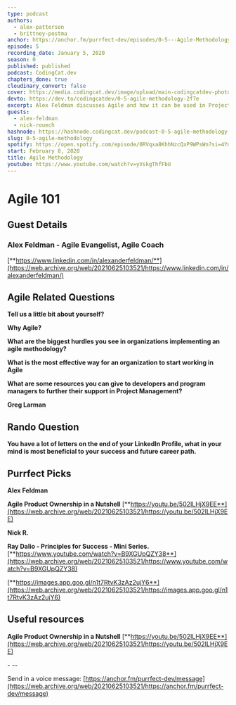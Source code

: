 ```yaml
---
type: podcast
authors:
  - alex-patterson
  - brittney-postma
anchor: https://anchor.fm/purrfect-dev/episodes/0-5---Agile-Methodology-eanfb8
episode: 5
recording_date: January 5, 2020
season: 0
published: published
podcast: CodingCat.dev
chapters_done: true
cloudinary_convert: false
cover: https://media.codingcat.dev/image/upload/main-codingcatdev-photo/usz9vlpgz573nvjgv5uh.png
devto: https://dev.to/codingcatdev/0-5-agile-methodology-2f7e
excerpt: Alex Feldman discusses Agile and how it can be used in Project Management.
guests:
  - alex-feldman
  - nick-rouech
hashnode: https://hashnode.codingcat.dev/podcast-0-5-agile-methodology
slug: 0-5-agile-methodology
spotify: https://open.spotify.com/episode/0RVqxa8KhhNzcQxP9WPsWn?si=4Ydbhl60QKC6NXoT4d22jA
start: February 8, 2020
title: Agile Methodology
youtube: https://www.youtube.com/watch?v=yVskgThfFbU
---
```


# **Agile 101**

## **Guest Details**

### **Alex Feldman - Agile Evangelist, Agile Coach**

[**https://www.linkedin.com/in/alexanderfeldman/**](https://web.archive.org/web/20210625103521/https://www.linkedin.com/in/alexanderfeldman/)

## **Agile Related Questions**

**Tell us a little bit about yourself?**

**Why Agile?**

**What are the biggest hurdles you see in organizations implementing an agile methodology?**

**What is the most effective way for an organization to start working in Agile**

**What are some resources you can give to developers and program managers to further their support in Project Management?**

**Greg Larman**

## **Rando Question**

**You have a lot of letters on the end of your LinkedIn Profile, what in your mind is most beneficial to your success and future career path.**

## **Purrfect Picks**

**Alex Feldman**

**Agile Product Ownership in a Nutshell** [**https://youtu.be/502ILHjX9EE**](https://web.archive.org/web/20210625103521/https://youtu.be/502ILHjX9EE)

**Nick R.**

**Ray Dalio - Principles for Success - Mini Series.** [**https://www.youtube.com/watch?v=B9XGUpQZY38**](https://web.archive.org/web/20210625103521/https://www.youtube.com/watch?v=B9XGUpQZY38)

[**https://images.app.goo.gl/n1t7RtvK3zAz2ujY6**](https://web.archive.org/web/20210625103521/https://images.app.goo.gl/n1t7RtvK3zAz2ujY6)

## **Useful resources**

**Agile Product Ownership in a Nutshell** [**https://youtu.be/502ILHjX9EE**](https://web.archive.org/web/20210625103521/https://youtu.be/502ILHjX9EE)

\- \--

Send in a voice message: [https://anchor.fm/purrfect-dev/message](https://web.archive.org/web/20210625103521/https://anchor.fm/purrfect-dev/message)
